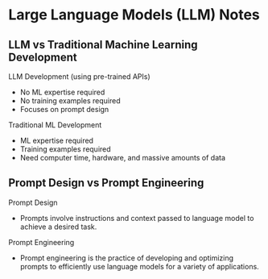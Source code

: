 # Large Language Models (LLM) Notes

## LLM vs Traditional Machine Learning Development

LLM Development (using pre-trained APIs)
* No ML expertise required
* No training examples required
* Focuses on prompt design

Traditional ML Development
* ML expertise required
* Training examples required
* Need computer time, hardware, and massive amounts of data

## Prompt Design vs Prompt Engineering

Prompt Design
* Prompts involve instructions and context passed to language model to achieve a desired task.

Prompt Engineering
* Prompt engineering is the practice of developing and optimizing prompts to efficiently use language models for a variety of applications.
